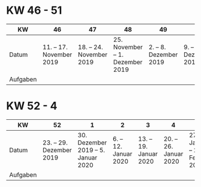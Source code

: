 # KW 46 - 51

| KW      | 46                         | 47                        | 48                                | 49                      | 50                       | 51                        |
|---------|----------------------------|---------------------------|-----------------------------------|-------------------------|--------------------------|---------------------------|
| Datum   | 11\. –  17\. November 2019 | 18\. – 24\. November 2019 | 25\. November – 1\. Dezember 2019 | 2\. – 8\. Dezember 2019 | 9\. – 15\. Dezember 2019 | 16\. – 22\. Dezember 2019 |
| Aufgaben |


# KW 52 - 4

| KW      | 52                        | 1                                    | 2                      | 3                       | 4                       | 5                              |
|---------|---------------------------|--------------------------------------|------------------------|-------------------------|-------------------------|--------------------------------|
| Datum   | 23\. – 29\. Dezember 2019 | 30\. Dezember 2019 – 5\. Januar 2020 | 6\. – 12\. Januar 2020 | 13\. – 19\. Januar 2020 | 20\. – 26\. Januar 2020 | 27\. Januar – 2\. Februar 2020 |
| Aufgaben |
